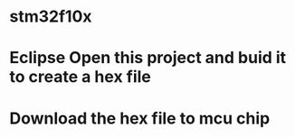 # stm32f10x

# Eclipse Open this project and buid it to create a hex file

# Download the hex file to mcu chip
